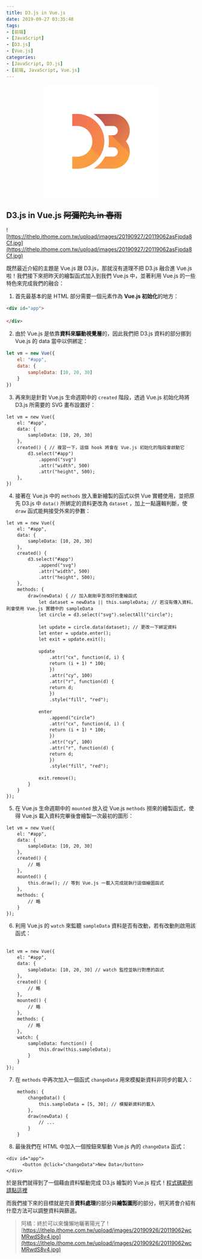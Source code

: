 ```yaml
---
title: D3.js in Vue.js
date: 2019-09-27 03:35:48
tags:
- [前端]
- [JavaScript]
- [D3.js]
- [Vue.js]
categories: 
- [JavaScript, D3.js]
- [前端, JavaScript, Vue.js]
---
```


<div style="display:flex;justify-content:center;">
  <img style="object-fit:cover;" src='/images/d3js/d3.png' width='300px' height='300px' />
</div>

## D3.js in Vue.js ~~阿彌陀丸 in 春雨~~
![https://ithelp.ithome.com.tw/upload/images/20190927/20119062asFjpda8Cf.jpg](https://ithelp.ithome.com.tw/upload/images/20190927/20119062asFjpda8Cf.jpg)

既然最近介紹的主題是 Vue.js 跟 D3.js，那就沒有道理不把 D3.js 融合進 Vue.js 啦！我們接下來把昨天的繪製函式加入到我們 Vue.js 中，並著利用 Vue.js 的一些特色來完成我們的融合：

1. 首先最基本的是 HTML 部分需要一個元素作為 **Vue.js 初始化**的地方：

```html
<div id="app">
      
</div>
```

2. 由於 Vue.js 是依靠**資料來驅動視覺層**的，因此我們把 D3.js 資料的部分挪到 Vue.js 的 data 當中以供綁定：

```javascript
let vm = new Vue({
    el: "#app",
    data: {
        sampleData: [10, 20, 30]
    }
})
```

3. 再來則是針對 Vue.js 生命週期中的 `created` 階段，透過 Vue.js 初始化時將 D3.js 所需要的 SVG 畫布設置好：

```
let vm = new Vue({
    el: "#app",
    data: {
        sampleData: [10, 20, 30]
    },
    created() { // 複習一下，這個 hook 將會在 Vue.js 初始化的階段會啟動它
        d3.select("#app")
            .append("svg")
            .attr("width", 500)
            .attr("height", 500);
    },
})
```

4. 接著在 Vue.js 中的 `methods` 放入重新繪製的函式以供 Vue 實體使用，並把原先 D3.js 中 `data()` 所綁定的資料更改為 `dataset` ，加上一點邏輯判斷，使 `draw` 函式能夠接受外來的參數：

```
let vm = new Vue({
    el: "#app",
    data: {
        sampleData: [10, 20, 30]
    },
    created() {
        d3.select("#app")
            .append("svg")
            .attr("width", 500)
            .attr("height", 500);
    },
    methods: {
        draw(newData) { // 加入剛剛辛苦改好的重繪函式
            let dataset = newData || this.sampleData; // 若沒有傳入資料，則會使用 Vue.js 實體中的 sampleData
            let circle = d3.select("svg").selectAll("circle");

            let update = circle.data(dataset); // 更改一下綁定資料
            let enter = update.enter();
            let exit = update.exit();

            update
                .attr("cx", function(d, i) {
                return (i + 1) * 100;
                })
                .attr("cy", 100)
                .attr("r", function(d) {
                return d;
                })
                .style("fill", "red");

            enter
                .append("circle")
                .attr("cx", function(d, i) {
                return (i + 1) * 100;
                })
                .attr("cy", 100)
                .attr("r", function(d) {
                return d;
                })
                .style("fill", "red");

            exit.remove();
        }
    }
});
```

5. 在 Vue.js 生命週期中的 `mounted` 放入從 Vue.js `methods` 撈來的繪製函式，使得 Vue.js 載入資料完畢後會繪製一次最初的圖形：

```
let vm = new Vue({
    el: "#app",
    data: {
        sampleData: [10, 20, 30]
    },
    created() {
        // 略
    },
    mounted() { 
        this.draw(); // 等到 Vue.js 一載入完成就執行這個繪圖函式
    },
    methods: {
        // 略
    }
});
```

6. 利用 Vue.js 的 `watch` 來監聽 `sampleData` 資料是否有改動，若有改動則啟用該函式：
```

let vm = new Vue({
    el: "#app",
    data: {
        sampleData: [10, 20, 30] // watch 監控並執行對應的函式
    },
    created() {
        // 略
    },
    mounted() { 
        // 略
    },
    methods: {
        // 略
    },
    watch: {
        sampleData: function() {
            this.draw(this.sampleData);
        }
    }
});
```

7. 在 `methods` 中再次加入一個函式 `changeData` 用來模擬新資料非同步的載入：
```
    methods: {
        changeData() { 
            this.sampleData = [5, 30]; // 模擬新資料的載入
        },
        draw(newData) {
            // ...
        }
    }
```

8. 最後我們在 HTML 中加入一個按鈕來驅動 Vue.js 內的 `changeData` 函式：

```
<div id="app">
      <button @click="changeData">New Data</button>
</div>
```

於是我們就得到了一個藉由資料驅動完成 D3.js 繪製的 Vue.js 程式！[程式碼範例請點這裡](https://codepen.io/ShawnLin0201/pen/rNBbyqX)

而我們接下來的目標就是完善**資料處理**的部分與**繪製圖形**的部分，明天將會介紹有什麼方法可以調整資料與篩選。

> 阿橘：終於可以來慵懶地曬著陽光了
> ![https://ithelp.ithome.com.tw/upload/images/20190926/20119062wcMRwdS8v4.jpg](https://ithelp.ithome.com.tw/upload/images/20190926/20119062wcMRwdS8v4.jpg)
